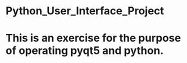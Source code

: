 # Python_User_Interface_Project

# This is an exercise for the purpose of operating pyqt5 and python.
